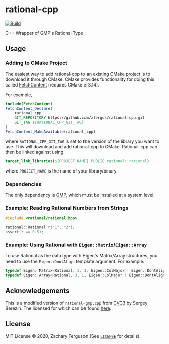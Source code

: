 # rational-cpp

[![Build](https://github.com/zfergus/rational-cpp/actions/workflows/continuous.yml/badge.svg)](https://github.com/zfergus/rational-cpp/actions/workflows/continuous.yml)

C++ Wrapper of GMP's Rational Type

## Usage

### Adding to CMake Project

The easiest way to add rational-cpp to an existing CMake project is to download it through CMake.
CMake provides functionality for doing this called [FetchContent](https://cmake.org/cmake/help/latest/module/FetchContent.html) (requires CMake ≥ 3.14).

For example,

```cmake
include(FetchContent)
FetchContent_Declare(
    rational_cpp
    GIT_REPOSITORY https://github.com/zfergus/rational-cpp.git
    GIT_TAG ${RATIONAL_CPP_GIT_TAG}
)
FetchContent_MakeAvailable(rational_cpp)
```

where `RATIONAL_CPP_GIT_TAG` is set to the version of the library you want to use. This will download and add rational-cpp to CMake. Rational-cpp can then be linked against using

```cmake
target_link_libraries(${PROJECT_NAME} PUBLIC rational::rational)
```

where `PROJECT_NAME` is the name of your library/binary.

### Dependencies

The only dependency is [GMP](https://gmplib.org/), which must be installed at a system level.

### Example: Reading Rational Numbers from Strings

```cpp
#include <rational/rational.hpp>

rational::Rational r("1", "2");
assert(r == 0.5);
```

### Example: Using Rational with `Eigen::Matrix`/`Eigen::Array`

To use Rational as the data type with Eigen's Matrix/Array structures, you need to use the `Eigen::DontAlign` template argument. For example:

```cpp
typedef Eigen::Matrix<Rational, 3, 1, Eigen::ColMajor | Eigen::DontAlign> Vector3r;
typedef Eigen::Array<Rational, 3, 1, Eigen::ColMajor | Eigen::DontAlign> Array3r;
```

## Acknowledgements

This is a modified version of `rational-gmp.cpp` from [CVC3](https://cs.nyu.edu/acsys/cvc3/releases/1.5/doc/rational-gmp_8cpp-source.html) by Sergey Berezin.
The licensed for which can be found [here](https://cs.nyu.edu/acsys/cvc3/releases/1.5/doc/LICENSE.html).

## License

MIT License © 2020, Zachary Ferguson (See <a href="https://github.com/zfergus/rational-cpp/blob/main/LICENSE"><code>LICENSE</code></a> for details).
